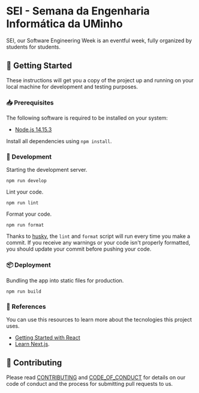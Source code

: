 [contributing]: CONTRIBUTING.md
[code_of_conduct]: CODE_OF_CONDUCT.md

# SEI - Semana da Engenharia Informática da UMinho

SEI, our Software Engineering Week is an eventful week, fully organized by
students for students.

## :rocket: Getting Started

These instructions will get you a copy of the project up and running on your
local machine for development and testing purposes.

### :inbox_tray: Prerequisites

The following software is required to be installed on your system:

- [Node.js 14.15.3](https://nodejs.org/en/download/)

Install all dependencies using `npm install`.

### :hammer: Development

Starting the development server.

```
npm run develop
```

Lint your code.

```
npm run lint
```

Format your code.

```
npm run format
```

Thanks to [husky](https://github.com/typicode/husky), the `lint` and `format`
script will run every time you make a commit. If you receive any warnings or
your code isn't properly formatted, you should update your commit before pushing
your code.

### :package: Deployment

Bundling the app into static files for production.

```
npm run build
```

### :link: References

You can use this resources to learn more about the tecnologies this project
uses.

- [Getting Started with React](https://reactjs.org/docs/getting-started.html)
- [Learn Next.js](https://nextjs.org/learn).

## :handshake: Contributing

Please read [CONTRIBUTING][contributing] and [CODE_OF_CONDUCT][code_of_conduct]
for details on our code of conduct and the process for submitting pull requests
to us.
